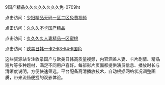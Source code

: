9国产精品久久久久久久久久免-0709ht

点击访问：<a href="https://heiliaoow5kzm.pages.dev">少妇精品无码一区二区免费视频</a>

点击访问：<a href="https://heiliao2dmwwy.pages.dev">久久久不卡国产精品</a>

点击访问：<a href="https://heiliaoll4qsx.pages.dev">久久久久人妻精品一区蜜桃</a>

点击访问：<a href="https://heiliaowzu4ur.pages.dev">欧美日韩一卡2卡3卡4卡国色</a>

这些资源站专注收录国产与欧美日韩高质量视频，内容涵盖人妻、卡片剧情、精品短片等多种题材，满足不同用户喜好。每部影片页面都提供演员信息、播放时长与清晰度说明，方便快速筛选。平台配备高清播放技术，自动根据网络状况调整画质，带来流畅便捷的观影体验。

<span style="display:none;">[Canonical link](）</span>
